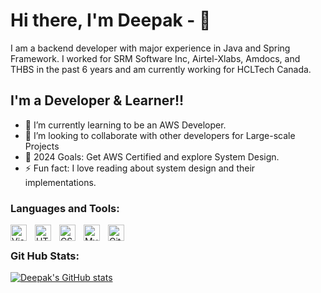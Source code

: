 

<!--
**drake7/drake7** is a ✨ _special_ ✨ repository because its `README.md` (this file) appears on your GitHub profile.

Here are some ideas to get you started:

- 🔭 I’m currently working on ...
- 🌱 I’m currently learning ...
- 👯 I’m looking to collaborate on ...
- 🤔 I’m looking for help with ...
- 💬 Ask me about ...
- 📫 How to reach me: ...
- 😄 Pronouns: ...
- ⚡ Fun fact: ...
-->

# Hi there, I'm Deepak - 👋 
I am a backend developer with major experience in Java and Spring Framework. I worked for SRM Software Inc, Airtel-Xlabs, Amdocs, and THBS in the past 6 years and am currently working for HCLTech Canada.

## I'm a Developer & Learner!!

- 🌱 I’m currently learning to be an AWS Developer.
- 👯 I’m looking to collaborate with other developers for Large-scale Projects
- 🥅 2024 Goals: Get AWS Certified and explore System Design.
- ⚡ Fun fact: I love reading about system design and their implementations.

### Languages and Tools:

<img align="left" alt="Visual Studio Code" width="26px" src="https://cdn.jsdelivr.net/gh/devicons/devicon/icons/vscode/vscode-original.svg" style="padding-right:10px;" />
<img align="left" alt="HTML5" width="26px" src="https://cdn.jsdelivr.net/gh/devicons/devicon/icons/html5/html5-original.svg" style="padding-right:10px;" />
<img align="left" alt="CSS3" width="26px" src="https://cdn.jsdelivr.net/gh/devicons/devicon/icons/css3/css3-original.svg" style="padding-right:10px;" />
<img align="left" alt="MySQL" width="26px" src="https://cdn.jsdelivr.net/gh/devicons/devicon/icons/mysql/mysql-original.svg" style="padding-right:10px;" />
<img align="left" alt="Git" width="26px" src="https://cdn.jsdelivr.net/gh/devicons/devicon/icons/git/git-original.svg" style="padding-right:10x;" />


&nbsp;&nbsp;

### Git Hub Stats:
[![Deepak's GitHub stats](https://github-readme-stats.vercel.app/api?username=drake7)](https://github.com/drake7/github-readme-stats)
